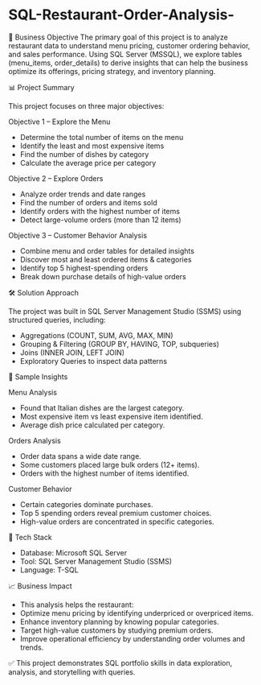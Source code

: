 # SQL-Restaurant-Order-Analysis-

📌 Business Objective
The primary goal of this project is to analyze restaurant data to understand menu pricing, customer ordering behavior, and sales performance.
Using SQL Server (MSSQL), we explore tables (menu_items, order_details) to derive insights that can help the business optimize its offerings, pricing strategy, and inventory planning.

📊 Project Summary

This project focuses on three major objectives:

Objective 1 – Explore the Menu
- Determine the total number of items on the menu
- Identify the least and most expensive items
- Find the number of dishes by category
- Calculate the average price per category

Objective 2 – Explore Orders
- Analyze order trends and date ranges
- Find the number of orders and items sold
- Identify orders with the highest number of items
- Detect large-volume orders (more than 12 items)

Objective 3 – Customer Behavior Analysis
- Combine menu and order tables for detailed insights
- Discover most and least ordered items & categories
- Identify top 5 highest-spending orders
- Break down purchase details of high-value orders

🛠️ Solution Approach

The project was built in SQL Server Management Studio (SSMS) using structured queries, including:
- Aggregations (COUNT, SUM, AVG, MAX, MIN)
- Grouping & Filtering (GROUP BY, HAVING, TOP, subqueries)
- Joins (INNER JOIN, LEFT JOIN)
- Exploratory Queries to inspect data patterns

🔑 Sample Insights

Menu Analysis
- Found that Italian dishes are the largest category.
- Most expensive item vs least expensive item identified.
- Average dish price calculated per category.

Orders Analysis
- Order data spans a wide date range.
- Some customers placed large bulk orders (12+ items).
- Orders with the highest number of items identified.

Customer Behavior
- Certain categories dominate purchases.
- Top 5 spending orders reveal premium customer choices.
- High-value orders are concentrated in specific categories.

🚀 Tech Stack
- Database: Microsoft SQL Server
- Tool: SQL Server Management Studio (SSMS)
- Language: T-SQL

📈 Business Impact
- This analysis helps the restaurant:
- Optimize menu pricing by identifying underpriced or overpriced items.
- Enhance inventory planning by knowing popular categories.
- Target high-value customers by studying premium orders.
- Improve operational efficiency by understanding order volumes and trends.

✅ This project demonstrates SQL portfolio skills in data exploration, analysis, and storytelling with queries.

